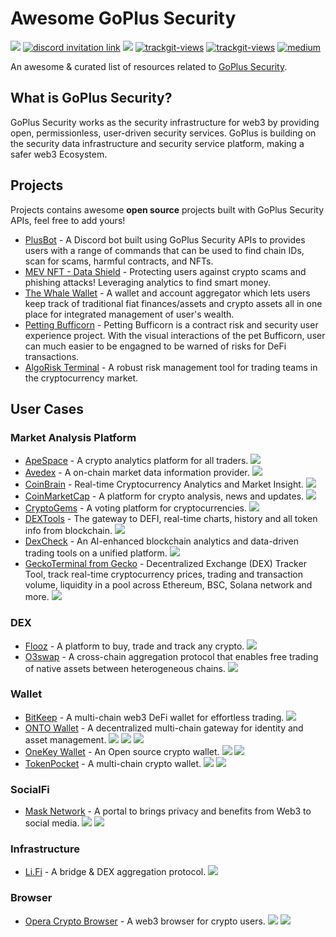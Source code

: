 # Awesome GoPlus Security

<a href="https://awesome.re"><img src="https://awesome.re/badge-flat2.svg"></a>
<a href="https://discord.com/invite/5cvSsaT8N5"><img alt="discord invitation link" src="https://dcbadge.vercel.app/api/server/5cvSsaT8N5?style=flat"></a>
<a href="https://t.me/GoPlusSecurity"><img src="https://img.shields.io/endpoint?color=neon&style=flat-square&url=https%3A%2F%2Ftg.sumanjay.workers.dev%2FGoPlusSecurity"></a>
<a href="https://twitter.com/GoplusSecurity"><img src="https://img.shields.io/twitter/follow/GoplusSecurity?style=social" alt="trackgit-views" /></a>
<a href="https://twitter.com/GoplusEco"><img src="https://img.shields.io/twitter/follow/GoplusEco?style=social" alt="trackgit-views" /></a>
<a href="https://goplussecurity.medium.com/"><img src="https://img.shields.io/badge/Medium-@GoPlusSecurity-12100E?logo=medium&logoColor=white&style=plastic" alt="medium"></a>

An awesome & curated list of resources related to [GoPlus Security](https://gopluslabs.io/). 

## What is GoPlus Security?
GoPlus Security works as the security infrastructure for web3 by providing open, permissionless, user-driven security services. GoPlus is building on the security data infrastructure and security service platform, making a safer web3 Ecosystem.


## Projects
Projects contains awesome **open source** projects built with GoPlus Security APIs, feel free to add yours!
- [PlusBot](https://github.com/hardtogivename/plusbot) - A Discord bot built using GoPlus Security APIs to provides users with a range of commands that can be used to find chain IDs, scan for scams, harmful contracts, and NFTs.
- [MEV NFT - Data Shield](https://github.com/PeterisPrieditis/ETHDenver23-DataShield) - Protecting users against crypto scams and phishing attacks! Leveraging analytics to find smart money.
- [The Whale Wallet](https://github.com/thewhalewallet/thewhalewallet) - A wallet and account aggregator which lets users keep track of traditional fiat finances/assets and crypto assets all in one place for integrated management of user's wealth.
- [Petting Bufficorn](https://github.com/buryhuang/ethdenver-petting-bufficorn) - Petting Bufficorn is a contract risk and security user experience project. With the visual interactions of the pet Bufficorn, user can much easier to be engagned to be warned of risks for DeFi transactions.
- [AlgoRisk Terminal](https://github.com/andrewsiah/risk-terminal) - A robust risk management tool for trading teams in the cryptocurrency market.

## User Cases
### Market Analysis Platform
- [ApeSpace](https://apespace.io/) - A crypto analytics platform for all traders. ![](https://img.shields.io/badge/GoPlus_Token_Security_API-42F54B)
- [Avedex](https://avedex.cc/) - A on-chain market data information provider. ![](https://img.shields.io/badge/GoPlus_Token_Security_API-42F54B)
- [CoinBrain](https://coinbrain.com/) - Real-time Cryptocurrency Analytics and Market Insight. ![](https://img.shields.io/badge/GoPlus_Token_Security_API-42F54B)
- [CoinMarketCap](https://coinmarketcap.com/) - A platform for crypto analysis, news and updates. ![](https://img.shields.io/badge/GoPlus_Token_Security_API-42F54B)
- [CryptoGems](https://www.cryptogems.info/) - A voting platform for cryptocurrencies. ![](https://img.shields.io/badge/GoPlus_Token_Security_API-42F54B)
- [DEXTools](https://www.dextools.io) - The gateway to DEFI, real-time charts, history and all token info from blockchain. ![](https://img.shields.io/badge/GoPlus_Token_Security_API-42F54B)
- [DexCheck](https://dexcheck.io/) - An AI-enhanced blockchain analytics and data-driven trading tools on a unified platform. ![](https://img.shields.io/badge/GoPlus_Token_Security_API-42F54B)
- [GeckoTerminal from Gecko](https://www.geckoterminal.com/) - Decentralized Exchange (DEX) Tracker Tool, track real-time cryptocurrency prices, trading and transaction volume, liquidity in a pool across Ethereum, BSC, Solana network and more. ![](https://img.shields.io/badge/GoPlus_Token_Security_API-42F54B)
### DEX
- [Flooz](https://flooz.xyz/) -  A platform to buy, trade and track any crypto. ![](https://img.shields.io/badge/GoPlus_Token_Security_API-42F54B)
- [O3swap](https://o3swap.com/) - A cross-chain aggregation protocol that enables free trading of native assets between heterogeneous chains. ![](https://img.shields.io/badge/GoPlus_Token_Security_API-42F54B)
### Wallet
- [BitKeep](https://bitkeep.com) - A multi-chain web3 DeFi wallet for effortless trading. ![](https://img.shields.io/badge/GoPlus_Token_Security_API-42F54B)
- [ONTO Wallet](https://onto.app/) - A decentralized multi-chain gateway for identity and asset management. ![](https://img.shields.io/badge/GoPlus_Token_Security_API-42F54B) ![](https://img.shields.io/badge/GoPlus_Approval_Security_API-8A2BE2) ![](https://img.shields.io/badge/GoPlus_NFT_Security_API-4251F5)
- [OneKey Wallet](https://www.onekey.so/) - An Open source crypto wallet. ![](https://img.shields.io/badge/GoPlus_Token_Security_API-42F54B) ![](https://img.shields.io/badge/GoPlus_dApp_Security_Info_API-F5AA42)
- [TokenPocket](https://www.tokenpocket.pro/) - A multi-chain crypto wallet. ![](https://img.shields.io/badge/GoPlus_Token_Security_API-42F54B) ![](https://img.shields.io/badge/GoPlus_Approval_Security_API-8A2BE2)
### SocialFi
- [Mask Network](https://mask.io/) - A portal to brings privacy and benefits from Web3 to social media. ![](https://img.shields.io/badge/GoPlus_Token_Security_API-42F54B) ![](https://img.shields.io/badge/GoPlus_NFT_Security_API-4251F5)
### Infrastructure
- [Li.Fi](https://li.fi/) - A bridge & DEX aggregation protocol. ![](https://img.shields.io/badge/GoPlus_Token_Security_API-42F54B)
### Browser
- [Opera Crypto Browser](https://www.opera.com/crypto/next) - A web3 browser for crypto users. ![](https://img.shields.io/badge/GoPlus_Malicious_Address_API-F54242) ![](https://img.shields.io/badge/GoPlus_dApp_Security_Info_API-F5AA42)
